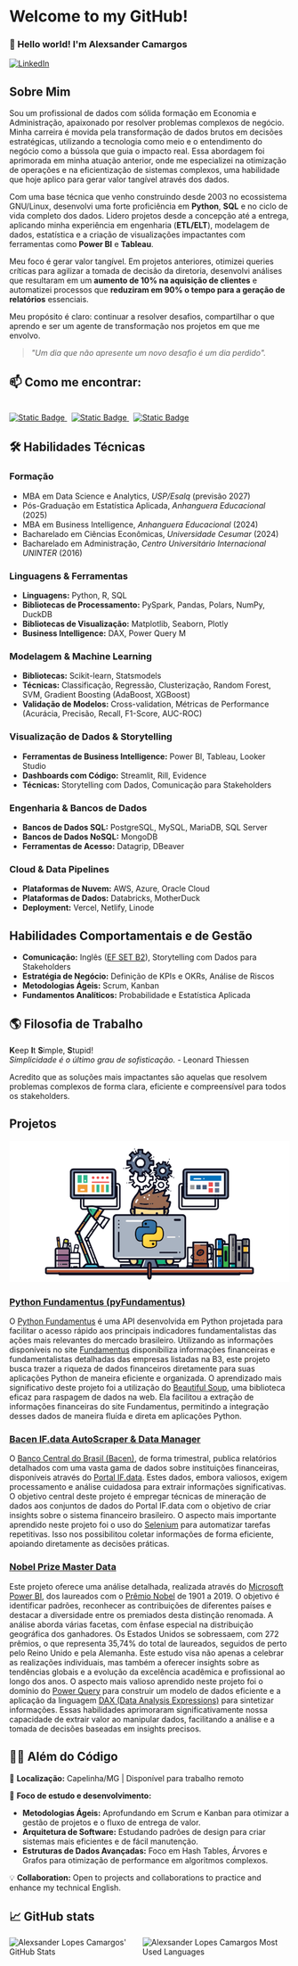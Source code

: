 <!-- Hero Session -->
# Welcome to my GitHub!

### :wave: Hello world! I'm Alexsander Camargos

[![LinkedIn](https://img.shields.io/badge/%40alexcamargos-230A66C2?style=social&logo=LinkedIn&label=LinkedIn&color=white)](https://www.linkedin.com/in/alexcamargos)


<!--About Session-->
## Sobre Mim

Sou um profissional de dados com sólida formação em Economia e Administração, apaixonado por
resolver problemas complexos de negócio. Minha carreira é movida pela transformação de dados brutos
em decisões estratégicas, utilizando a tecnologia como meio e o entendimento do negócio como a
bússola que guia o impacto real. Essa abordagem foi aprimorada em minha atuação anterior, onde me
especializei na otimização de operações e na eficientização de sistemas complexos, uma habilidade
que hoje aplico para gerar valor tangível através dos dados.

Com uma base técnica que venho construindo desde 2003 no ecossistema GNU/Linux, desenvolvi uma forte
proficiência em **Python**, **SQL** e no ciclo de vida completo dos dados. Lidero projetos desde a concepção
até a entrega, aplicando minha experiência em engenharia (**ETL/ELT**), modelagem de dados, estatística
e a criação de visualizações impactantes com ferramentas como **Power BI** e **Tableau**.

Meu foco é gerar valor tangível. Em projetos anteriores, otimizei queries críticas para agilizar a
tomada de decisão da diretoria, desenvolvi análises que resultaram em um **aumento de 10% na aquisição
de clientes** e automatizei processos que **reduziram em 90% o tempo para a geração de relatórios**
essenciais.

Meu propósito é claro: continuar a resolver desafios, compartilhar o que aprendo e ser um agente de
transformação nos projetos em que me envolvo.

> _"Um dia que não apresente um novo desafio é um dia perdido"._


<!-- Contact Session -->
## 📫 Como me encontrar:

<div style="display: inline_block">
  <br>
  <a href="https://www.linkedin.com/in/alexcamargos">
    <img alt="Static Badge" src="https://img.shields.io/badge/LinkedIn-0077B5?style=for-the-badge&logo=linkedin&logoColor=white">
  </a>
  &nbsp;
  <a href="mailto:alexcamargos@gmail.com">
    <img alt="Static Badge" src="https://img.shields.io/badge/Gmail-D14836?style=for-the-badge&logo=gmail&logoColor=white">
  </a>
  &nbsp;
  <a href="https://alcamargos.com">
    <img alt="Static Badge" src="https://img.shields.io/badge/Portf%C3%B3lio-222222?style=for-the-badge&logo=webtrees&logoColor=white">
  </a>
</div>


<!-- Skills Session -->
## 🛠️ Habilidades Técnicas

<!-- Technical skills Session -->
### Formação
- MBA em Data Science e Analytics, *USP/Esalq* (previsão 2027)
- Pós-Graduação em Estatística Aplicada, *Anhanguera Educacional* (2025)
- MBA em Business Intelligence, *Anhanguera Educacional* (2024)
- Bacharelado em Ciências Econômicas, *Universidade Cesumar* (2024)
- Bacharelado em Administração, *Centro Universitário Internacional UNINTER* (2016)

### Linguagens & Ferramentas
- **Linguagens:** Python, R, SQL
- **Bibliotecas de Processamento:** PySpark, Pandas, Polars, NumPy, DuckDB
- **Bibliotecas de Visualização:** Matplotlib, Seaborn, Plotly
- **Business Intelligence:** DAX, Power Query M

### Modelagem & Machine Learning
- **Bibliotecas:** Scikit-learn, Statsmodels
- **Técnicas:** Classificação, Regressão, Clusterização, Random Forest, SVM, Gradient Boosting (AdaBoost, XGBoost)
- **Validação de Modelos:** Cross-validation, Métricas de Performance (Acurácia, Precisão, Recall, F1-Score, AUC-ROC)

### Visualização de Dados & Storytelling
- **Ferramentas de Business Intelligence:** Power BI, Tableau, Looker Studio
- **Dashboards com Código:** Streamlit, Rill, Evidence
- **Técnicas:** Storytelling com Dados, Comunicação para Stakeholders

### Engenharia & Bancos de Dados
- **Bancos de Dados SQL:** PostgreSQL, MySQL, MariaDB, SQL Server
- **Bancos de Dados NoSQL:** MongoDB
- **Ferramentas de Acesso:** Datagrip, DBeaver

### Cloud & Data Pipelines
- **Plataformas de Nuvem:** AWS, Azure, Oracle Cloud
- **Plataformas de Dados:** Databricks, MotherDuck
- **Deployment:** Vercel, Netlify, Linode


<!-- Non-technical skills Session -->
## Habilidades Comportamentais e de Gestão
- **Comunicação:** Inglês ([EF SET B2](https://www.efset.org/cert/qqChFR)), Storytelling com Dados para Stakeholders
- **Estratégia de Negócio:** Definição de KPIs e OKRs, Análise de Riscos
- **Metodologias Ágeis:** Scrum, Kanban
- **Fundamentos Analíticos:** Probabilidade e Estatística Aplicada


<!-- Philosophy Session -->
## :earth_americas: Filosofia de Trabalho

**K**eep **I**t **S**imple, **S**tupid!
<br/>
_Simplicidade é o último grau de sofisticação._ - Leonard Thiessen

Acredito que as soluções mais impactantes são aquelas que resolvem problemas complexos de forma clara, eficiente e compreensível para todos os stakeholders.


<!-- Projects Session -->
## Projetos
![Mesa de trabalho](work_table.png)

### [Python Fundamentus (pyFundamentus)](https://github.com/alexcamargos/pyFundamentus)
O [Python Fundamentus](https://pypi.org/project/pyfundamentus/) é uma API desenvolvida em Python projetada para facilitar o acesso rápido aos principais indicadores fundamentalistas das ações mais relevantes do mercado brasileiro. Utilizando as informações disponíveis no site [Fundamentus](https://www.fundamentus.com.br/) disponibiliza informações financeiras e fundamentalistas detalhadas das empresas listadas na B3, este projeto busca trazer a riqueza de dados financeiros diretamente para suas aplicações Python de maneira eficiente e organizada. O aprendizado mais significativo deste projeto foi a utilização do [Beautiful Soup](https://www.crummy.com/software/BeautifulSoup/), uma biblioteca eficaz para raspagem de dados na web. Ela facilitou a extração de informações financeiras do site Fundamentus, permitindo a integração desses dados de maneira fluída e direta em aplicações Python.
<br/>

### [Bacen IF.data AutoScraper & Data Manager](https://github.com/alexcamargos/bacen-ifdata-scraper)
O [Banco Central do Brasil (Bacen)](https://www.bcb.gov.br/), de forma trimestral, publica relatórios detalhados com uma vasta gama de dados sobre instituições financeiras, disponíveis através do [Portal IF.data](https://www3.bcb.gov.br/ifdata/). Estes dados, embora valiosos, exigem processamento e análise cuidadosa para extrair informações significativas. O objetivo central deste projeto é empregar técnicas de mineração de dados aos conjuntos de dados do Portal IF.data com o objetivo de criar insights sobre o sistema financeiro brasileiro. O aspecto mais importante aprendido neste projeto foi o uso do [Selenium](https://www.selenium.dev/) para automatizar tarefas repetitivas. Isso nos possibilitou coletar informações de forma eficiente, apoiando diretamente as decisões práticas.

### [Nobel Prize Master Data](https://www.novypro.com/project/nobel-prize-master-data-power-bi)
Este projeto oferece uma análise detalhada, realizada através do [Microsoft Power BI](https://powerbi.microsoft.com/pt-br/), dos laureados com o [Prêmio Nobel](https://www.nobelprize.org/) de 1901 a 2019. O objetivo é identificar padrões, reconhecer as contribuições de diferentes países e destacar a diversidade entre os premiados desta distinção renomada. A análise aborda várias facetas, com ênfase especial na distribuição geográfica dos ganhadores. Os Estados Unidos se sobressaem, com 272 prêmios, o que representa 35,74% do total de laureados, seguidos de perto pelo Reino Unido e pela Alemanha. Este estudo visa não apenas a celebrar as realizações individuais, mas também a oferecer insights sobre as tendências globais e a evolução da excelência acadêmica e profissional ao longo dos anos. O aspecto mais valioso aprendido neste projeto foi o domínio do [Power Query](https://powerquery.microsoft.com/) para construir um modelo de dados eficiente e a aplicação da linguagem [DAX (Data Analysis Expressions)](https://learn.microsoft.com/pt-br/dax/) para sintetizar informações. Essas habilidades aprimoraram significativamente nossa capacidade de extrair valor ao manipular dados, facilitando a análise e a tomada de decisões baseadas em insights precisos.


<!-- Random Information -->
## 🧑‍💻 Além do Código

:round_pushpin: **Localização:** Capelinha/MG | Disponível para trabalho remoto

🌱 **Foco de estudo e desenvolvimento:**
- **Metodologias Ágeis:** Aprofundando em Scrum e Kanban para otimizar a gestão de projetos e o fluxo de entrega de valor.
- **Arquitetura de Software:** Estudando padrões de design para criar sistemas mais eficientes e de fácil manutenção.
- **Estruturas de Dados Avançadas:** Foco em Hash Tables, Árvores e Grafos para otimização de performance em algoritmos complexos.

💡 **Collaboration:** Open to projects and collaborations to practice and enhance my technical English.


<!-- GitHub stats Session -->
## 📈 GitHub stats

<div style="display: inline_block">
  <div style="display: flex">
    <img height="150em"
      src=https://github-readme-stats.vercel.app/api?username=alexcamargos&show_icons=true&theme=dracula&include_all_commits=true&count_private=true&locale=pt-br alt="Alexsander Lopes Camargos' GitHub Stats"/>
      &nbsp;
      &nbsp;
      &nbsp;
      &nbsp;
    <img height="150em"
      src="https://github-readme-stats.vercel.app/api/top-langs/?username=alexcamargos&layout=compact&langs_count=10&theme=dracula&locale=pt-br" alt="Alexsander Lopes Camargos Most Used Languages"/>
  </div>
</div>
